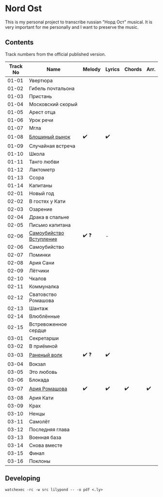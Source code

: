 # Nord Ost

This is my personal project to transcribe russian "Норд Ост" musical.
It is very important for me personally and I want to preserve the music.

## Contents

Track numbers from the official published version.

| Track No | Name | Melody | Lyrics | Chords | Arr.|
|----------|------|--------|--------|--------|-----|
|01-01|Увертюра|
|01-02|Гибель почтальона|
|01-03|Пристань|
|01-04|Московский скорый|
|01-05|Арест отца|
|01-06|Урок речи|
|01-07|Мгла|
|01-08|[Блошиный рынок](pdf/%D0%91%D0%BB%D0%BE%D1%88%D0%B8%D0%BD%D1%8B%D0%B9%D0%A0%D1%8B%D0%BD%D0%BE%D0%BA.pdf)| :heavy_check_mark: | :heavy_check_mark: |
|01-09|Случайная встреча|
|01-10|Школа|
|01-11|Танго любви|
|01-12|Лактометр|
|01-13|Ссора|
|01-14|Капитаны|
|02-01|Новый год|
|02-02|В гостях у Кати|
|02-03|Озарение|
|02-04|Драка в спальне|
|02-05|Письмо капитана|
|02-06|[Самоубийство Вступление](pdf/%D0%A1%D0%B0%D0%BC%D0%BE%D1%83%D0%B1%D0%B8%D0%B9%D1%81%D1%82%D0%B2%D0%BE%D0%92%D1%81%D1%82%D1%83%D0%BF%D0%BB%D0%B5%D0%BD%D0%B8%D0%B5.pdf)|:heavy_check_mark: :question:|-|
|02-06|Самоубийство|
|02-07|Поминки|
|02-08|Ария Сани|
|02-09|Лётчики|
|02-10|Чкалов|
|02-11|Коммуналка|
|02-12|Сватовство Ромашова|
|02-13|Шантаж|
|02-14|Влюблённые|
|02-15|Встревоженное сердце|
|03-01|Секретарши|
|03-02|В приёмной|
|03-03|[Раненый волк](pdf/%D0%A0%D0%B0%D0%BD%D0%B5%D0%BD%D1%8B%D0%B9%D0%92%D0%BE%D0%BB%D0%BA.pdf) |:heavy_check_mark: :question:|:heavy_check_mark:|
|03-04|Вокзал|
|03-05|Это любовь|
|03-06|Блокада|
|03-07|[Ария Ромашова](pdf/%D0%90%D1%80%D0%B8%D1%8F%D0%A0%D0%BE%D0%BC%D0%B0%D1%88%D0%BE%D0%B2%D0%B0.pdf)|:heavy_check_mark:|:heavy_check_mark:|:heavy_check_mark:|:heavy_check_mark:|
|03-08|Ария Кати|
|03-09|Крах|
|03-10|Ненцы|
|03-11|Самолёт|
|03-12|Последняя глава|
|03-13|Военная база|
|03-14|Снова вместе|
|03-15|Финал|
|03-16|Поклоны|

## Developing

`watchexec -rc -w src lilypond -- -o pdf <.ly>`
